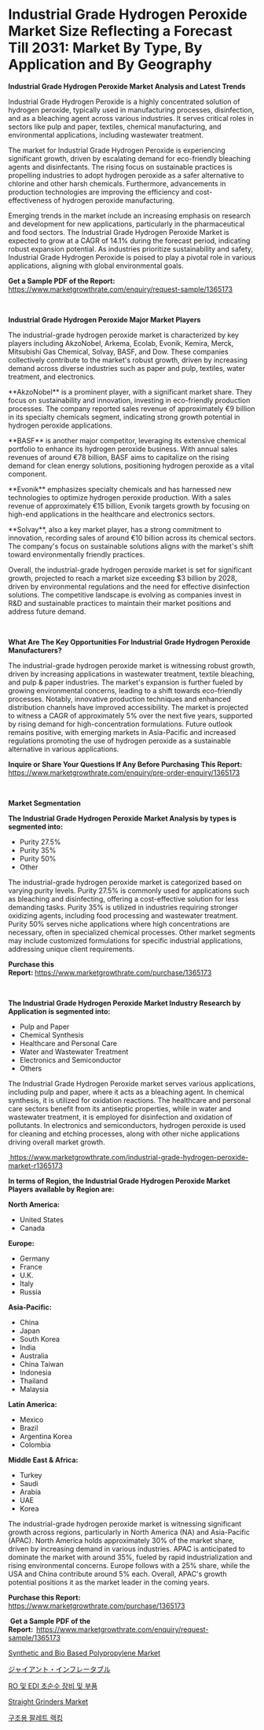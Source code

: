 <p><h1>Industrial Grade Hydrogen Peroxide Market Size Reflecting a Forecast Till 2031: Market By Type, By Application and By Geography</h1></p><p><strong>Industrial Grade Hydrogen Peroxide Market Analysis and Latest Trends</strong></p>
<p><p>Industrial Grade Hydrogen Peroxide is a highly concentrated solution of hydrogen peroxide, typically used in manufacturing processes, disinfection, and as a bleaching agent across various industries. It serves critical roles in sectors like pulp and paper, textiles, chemical manufacturing, and environmental applications, including wastewater treatment. </p><p>The market for Industrial Grade Hydrogen Peroxide is experiencing significant growth, driven by escalating demand for eco-friendly bleaching agents and disinfectants. The rising focus on sustainable practices is propelling industries to adopt hydrogen peroxide as a safer alternative to chlorine and other harsh chemicals. Furthermore, advancements in production technologies are improving the efficiency and cost-effectiveness of hydrogen peroxide manufacturing.</p><p>Emerging trends in the market include an increasing emphasis on research and development for new applications, particularly in the pharmaceutical and food sectors. The Industrial Grade Hydrogen Peroxide Market is expected to grow at a CAGR of 14.1% during the forecast period, indicating robust expansion potential. As industries prioritize sustainability and safety, Industrial Grade Hydrogen Peroxide is poised to play a pivotal role in various applications, aligning with global environmental goals.</p></p>
<p><strong>Get a Sample PDF of the Report:&nbsp;</strong> <a href="https://www.marketgrowthrate.com/enquiry/request-sample/1365173">https://www.marketgrowthrate.com/enquiry/request-sample/1365173</a></p>
<p>&nbsp;</p>
<p><strong>Industrial Grade Hydrogen Peroxide Major Market Players</strong></p>
<p><p>The industrial-grade hydrogen peroxide market is characterized by key players including AkzoNobel, Arkema, Ecolab, Evonik, Kemira, Merck, Mitsubishi Gas Chemical, Solvay, BASF, and Dow. These companies collectively contribute to the market's robust growth, driven by increasing demand across diverse industries such as paper and pulp, textiles, water treatment, and electronics.</p><p>**AkzoNobel** is a prominent player, with a significant market share. They focus on sustainability and innovation, investing in eco-friendly production processes. The company reported sales revenue of approximately €9 billion in its specialty chemicals segment, indicating strong growth potential in hydrogen peroxide applications.</p><p>**BASF** is another major competitor, leveraging its extensive chemical portfolio to enhance its hydrogen peroxide business. With annual sales revenues of around €78 billion, BASF aims to capitalize on the rising demand for clean energy solutions, positioning hydrogen peroxide as a vital component.</p><p>**Evonik** emphasizes specialty chemicals and has harnessed new technologies to optimize hydrogen peroxide production. With a sales revenue of approximately €15 billion, Evonik targets growth by focusing on high-end applications in the healthcare and electronics sectors.</p><p>**Solvay**, also a key market player, has a strong commitment to innovation, recording sales of around €10 billion across its chemical sectors. The company's focus on sustainable solutions aligns with the market's shift toward environmentally friendly practices.</p><p>Overall, the industrial-grade hydrogen peroxide market is set for significant growth, projected to reach a market size exceeding $3 billion by 2028, driven by environmental regulations and the need for effective disinfection solutions. The competitive landscape is evolving as companies invest in R&D and sustainable practices to maintain their market positions and address future demand.</p></p>
<p>&nbsp;</p>
<p><strong>What Are The Key Opportunities For Industrial Grade Hydrogen Peroxide Manufacturers?</strong></p>
<p><p>The industrial-grade hydrogen peroxide market is witnessing robust growth, driven by increasing applications in wastewater treatment, textile bleaching, and pulp & paper industries. The market's expansion is further fueled by growing environmental concerns, leading to a shift towards eco-friendly processes. Notably, innovative production techniques and enhanced distribution channels have improved accessibility. The market is projected to witness a CAGR of approximately 5% over the next five years, supported by rising demand for high-concentration formulations. Future outlook remains positive, with emerging markets in Asia-Pacific and increased regulations promoting the use of hydrogen peroxide as a sustainable alternative in various applications.</p></p>
<p><strong>Inquire or Share Your Questions If Any Before Purchasing This Report:</strong> <a href="https://www.marketgrowthrate.com/enquiry/pre-order-enquiry/1365173">https://www.marketgrowthrate.com/enquiry/pre-order-enquiry/1365173</a></p>
<p>&nbsp;</p>
<p><strong>Market Segmentation</strong></p>
<p><strong>The Industrial Grade Hydrogen Peroxide Market Analysis by types is segmented into:</strong></p>
<p><ul><li>Purity 27.5%</li><li>Purity 35%</li><li>Purity 50%</li><li>Other</li></ul></p>
<p><p>The industrial-grade hydrogen peroxide market is categorized based on varying purity levels. Purity 27.5% is commonly used for applications such as bleaching and disinfecting, offering a cost-effective solution for less demanding tasks. Purity 35% is utilized in industries requiring stronger oxidizing agents, including food processing and wastewater treatment. Purity 50% serves niche applications where high concentrations are necessary, often in specialized chemical processes. Other market segments may include customized formulations for specific industrial applications, addressing unique client requirements.</p></p>
<p><strong>Purchase this Report:&nbsp;</strong><a href="https://www.marketgrowthrate.com/purchase/1365173">https://www.marketgrowthrate.com/purchase/1365173</a></p>
<p>&nbsp;</p>
<p><strong>The Industrial Grade Hydrogen Peroxide Market Industry Research by Application is segmented into:</strong></p>
<p><ul><li>Pulp and Paper</li><li>Chemical Synthesis</li><li>Healthcare and Personal Care</li><li>Water and Wastewater Treatment</li><li>Electronics and Semiconductor</li><li>Others</li></ul></p>
<p><p>The Industrial Grade Hydrogen Peroxide market serves various applications, including pulp and paper, where it acts as a bleaching agent. In chemical synthesis, it is utilized for oxidation reactions. The healthcare and personal care sectors benefit from its antiseptic properties, while in water and wastewater treatment, it is employed for disinfection and oxidation of pollutants. In electronics and semiconductors, hydrogen peroxide is used for cleaning and etching processes, along with other niche applications driving overall market growth.</p></p>
<p><a href="https://www.marketgrowthrate.com/industrial-grade-hydrogen-peroxide-market-r1365173">&nbsp;https://www.marketgrowthrate.com/industrial-grade-hydrogen-peroxide-market-r1365173</a></p>
<p><strong>In terms of Region, the Industrial Grade Hydrogen Peroxide Market Players available by Region are:</strong></p>
<p>
    <p> <strong> North America: </strong>
        <ul>
            <li>United States</li>
            <li>Canada</li>
        </ul>
        </p> 
    <p> <strong> Europe: </strong>
        <ul>
            <li>Germany</li>
            <li>France</li>
            <li>U.K.</li>
            <li>Italy</li>
            <li>Russia</li>
        </ul>
        </p> 
    <p> <strong> Asia-Pacific: </strong>
        <ul>
            <li>China</li>
            <li>Japan</li>
            <li>South Korea</li>
            <li>India</li>
            <li>Australia</li>
            <li>China Taiwan</li>
            <li>Indonesia</li>
            <li>Thailand</li>
            <li>Malaysia</li>
        </ul>
        </p> 
    <p> <strong> Latin America: </strong>
        <ul>
            <li>Mexico</li>
            <li>Brazil</li>
            <li>Argentina Korea</li>
            <li>Colombia</li>
        </ul>
        </p> 
    <p> <strong> Middle East & Africa: </strong>
        <ul>
            <li>Turkey</li>
            <li>Saudi</li>
            <li>Arabia</li>
            <li>UAE</li>
            <li>Korea</li>
        </ul>
    </p>
    </p>
<p><p>The industrial-grade hydrogen peroxide market is witnessing significant growth across regions, particularly in North America (NA) and Asia-Pacific (APAC). North America holds approximately 30% of the market share, driven by increasing demand in various industries. APAC is anticipated to dominate the market with around 35%, fueled by rapid industrialization and rising environmental concerns. Europe follows with a 25% share, while the USA and China contribute around 5% each. Overall, APAC's growth potential positions it as the market leader in the coming years.</p></p>
<p><strong>Purchase this Report: </strong><a href="https://www.marketgrowthrate.com/purchase/1365173">https://www.marketgrowthrate.com/purchase/1365173</a></p>
<p>&nbsp;<strong>Get a Sample PDF of the Report:&nbsp;&nbsp;</strong><a href="https://www.marketgrowthrate.com/enquiry/request-sample/1365173">https://www.marketgrowthrate.com/enquiry/request-sample/1365173</a></p>
<p><strong></strong></p>
<p><p><a href="https://issuu.com/reportprime-2/docs/synthetic-and-bio-based-polypropyle_07fb008835c30d">Synthetic and Bio Based Polypropylene Market</a></p><p><a href="https://medium.com/@sandymann91/%E5%B7%A8%E5%A4%A7%E3%81%AA%E3%82%A4%E3%83%B3%E3%83%95%E3%83%AC%E3%83%BC%E3%82%BF%E3%83%96%E3%83%AB%E5%B8%82%E5%A0%B4%E3%81%AE%E6%B7%B1%E5%B1%A4%E5%88%86%E6%9E%90-%E3%81%9D%E3%81%AE%E3%83%88%E3%83%AC%E3%83%B3%E3%83%89-%E5%B8%82%E5%A0%B4%E3%82%BB%E3%82%B0%E3%83%A1%E3%83%B3%E3%83%86%E3%83%BC%E3%82%B7%E3%83%A7%E3%83%B3-%E7%AB%B6%E4%BA%89%E5%88%86%E6%9E%90-1ab9df1a365a">ジャイアント・インフレータブル</a></p><p><a href="https://medium.com/@emoryyundt1935/ro-%EB%B0%8F-edi-%EC%B4%88%EC%88%9C%EC%88%98%EC%88%98-%EB%AC%BC-%EC%9E%A5%EB%B9%84-%EB%B0%8F-%EA%B5%AC%EC%84%B1-%EC%9A%94%EC%86%8C-%EC%8B%9C%EC%9E%A5-%EC%A1%B0%EC%82%AC-%EB%B3%B4%EA%B3%A0%EC%84%9C-2031%EB%85%84%EA%B9%8C%EC%A7%80-%EC%97%B0%ED%8F%89%EA%B7%A0-%EC%84%B1%EC%9E%A5%EB%A5%A0-13-2-%EB%A1%9C-d97780cc3016">RO 및 EDI 초순수 장비 및 부품</a></p><p><a href="https://www.linkedin.com/pulse/future-insights-straight-grinders-market-trends-regional-mxu5c?trackingId=ZLP%2F7VMcR8u04nccA7viQQ%3D%3D">Straight Grinders Market</a></p><p><a href="https://medium.com/@emoryyundt1935/%EA%B5%AC%EC%A1%B0%EC%A0%81-%ED%8C%94%EB%A0%88%ED%8A%B8-%EB%9E%99-%EC%82%B0%EC%97%85-%EC%A0%84%EB%A7%9D-%EC%8B%9C%EC%9E%A5-%EB%B3%80%ED%99%94%EC%99%80-%EC%A0%84%EB%9E%B5%EC%A0%81-%ED%95%84%EC%88%98-%EC%9A%94%EC%86%8C-2024-2031-66fa70594616?postPublishedType=repub">구조용 팔레트 랙킹</a></p></p>